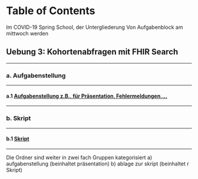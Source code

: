 # Table of Contents 
Im COVID-19 Spring School, der Untergliederung Von Aufgabenblock am mittwoch werden
##  Uebung 3: Kohortenabfragen mit FHIR Search
--- 
### a.             Aufgabenstellung 
--- 
#### a.1            [Aufgabenstellung z.B., für Präsentation, Fehlermeldungen,...](../uebung-3/u3_aufgabenstellung)
--- 
### b.             Skript 
--- 
#### b.1            [Skript](../uebung-3/u3_ablage_zur_skript/musterloesung) 

--- 

 
Die Ordner sind weiter in zwei fach Gruppen kategorisiert
a) aufgabenstellung (beinhaltet präsentation)
b) ablage zur skript (beinhaltet r Skript)

